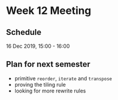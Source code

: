 # Week 12 Meeting
## Schedule
16 Dec 2019, 15:00 - 16:00

## Plan for next semester
* primitive `reorder`, `iterate` and `transpose`
* proving the tiling rule
* looking for more rewrite rules
